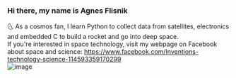 ### Hi there, my name is Agnes Flisnik <br>
:last_quarter_moon_with_face: As a cosmos fan, I learn Python to collect data from satellites, electronics and embedded C to build a rocket and go into deep space. <br>
If you're interested in space technology, visit my webpage on Facebook about space and science: https://www.facebook.com/Inventions-technology-science-114593359170299
<br>
![image](https://user-images.githubusercontent.com/17677354/160917441-e0676f0e-61d5-4b2e-ad7f-3cc29e1bdce2.png)


<!--
**mniszka/mniszka** is a ✨ _special_ ✨ repository because its `README.md` (this file) appears on your GitHub profile.

Here are some ideas to get you started:

- 🔭 I’m currently working on ...
- 🌱 I’m currently learning Python
- 👯 I’m looking to collaborate on ...
- 🤔 I’m looking for help with ...
- 💬 Ask me about ...
- 📫 How to reach me: ...
- 😄 Pronouns: ...
- ⚡ Fun fact: ...
-->
